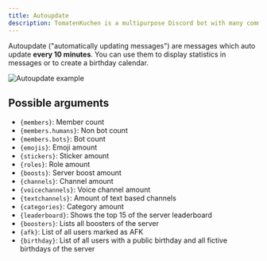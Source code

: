```yaml
---
title: Autoupdate
description: TomatenKuchen is a multipurpose Discord bot with many common and innovative features for your server. Explains autoupdating message and lists possible variables
---
```


Autoupdate ("automatically updating messages") are messages which auto update **every 10 minutes**. You can use them to display statistics in messages or to create a birthday calendar.

![Autoupdate example](/img/autoupdate_example.png)

## Possible arguments

- `{members}`: Member count
- `{members.humans}`: Non bot count
- `{members.bots}`: Bot count
- `{emojis}`: Emoji amount
- `{stickers}`: Sticker amount
- `{roles}`: Role amount
- `{boosts}`: Server boost amount
- `{channels}`: Channel amount
- `{voicechannels}`: Voice channel amount
- `{textchannels}`: Amount of text based channels
- `{categories}`: Category amount
- `{leaderboard}`: Shows the top 15 of the server leaderboard
- `{boosters}`: Lists all boosters of the server
- `{afk}`: List of all users marked as AFK
- `{birthday}`: List of all users with a public birthday and all fictive birthdays of the server
